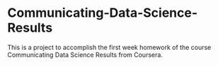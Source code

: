 # Communicating-Data-Science-Results
This is a project to accomplish the first week homework of the course Communicating Data Science Results from Coursera.
